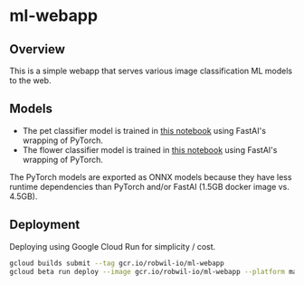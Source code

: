 # ml-webapp

## Overview

This is a simple webapp that serves various image classification ML models to the web.

## Models

* The pet classifier model is trained in [this notebook](https://github.com/robwil/fastai-deeplearning/blob/master/Pet_Classification.ipynb) using FastAI's wrapping of PyTorch.
* The flower classifier model is trained in [this notebook](https://github.com/robwil/fastai-deeplearning/blob/master/Flower_Classification.ipynb) using FastAI's wrapping of PyTorch.

The PyTorch models are exported as ONNX models because they have less runtime dependencies than PyTorch and/or FastAI (1.5GB docker image vs. 4.5GB).

## Deployment

Deploying using Google Cloud Run for simplicity / cost.

```bash
gcloud builds submit --tag gcr.io/robwil-io/ml-webapp
gcloud beta run deploy --image gcr.io/robwil-io/ml-webapp --platform managed --memory 2G
```